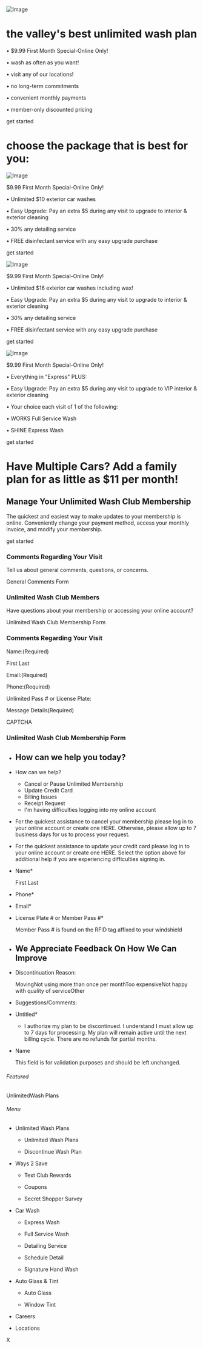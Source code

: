 ![Image](https://jacksonswash.com/wp-content/uploads/2021/06/car-slice-1-min.png)

the valley's best unlimited wash plan
=====================================

• $9.99 First Month Special-Online Only!

• wash as often as you want!

• visit any of our locations!

• no long-term commitments

• convenient monthly payments

• member-only discounted pricing

get started

choose the package that is best for you:
========================================

![Image](https://jacksonswash.com/wp-content/uploads/2024/01/unlimited-express-2024-1.png)

$9.99 First Month Special-Online Only!

• Unlimited $10 exterior car washes

• Easy Upgrade: Pay an extra $5 during any visit to upgrade to interior & exterior cleaning

• 30% any detailing service

• FREE disinfectant service with any easy upgrade purchase

get started

![Image](https://jacksonswash.com/wp-content/uploads/2024/01/unlimited-expresswax-2024.png)

$9.99 First Month Special-Online Only!

• Unlimited $16 exterior car washes including wax!

• Easy Upgrade: Pay an extra $5 during any visit to upgrade to interior & exterior cleaning

• 30% any detailing service

• FREE disinfectant service with any easy upgrade purchase

get started

![Image](https://jacksonswash.com/wp-content/uploads/2024/01/unlimited-full-service-2024.png)

$9.99 First Month Special-Online Only!

• Everything in "Express" PLUS:

• Easy Upgrade: Pay an extra $5 during any visit to upgrade to VIP interior & exterior cleaning

• Your choice each visit of 1 of the following:

• WORKS Full Service Wash

• SHINE Express Wash

get started

Have Multiple Cars? Add a family plan for as little as $11 per month!
=====================================================================

Manage Your Unlimited Wash Club Membership
------------------------------------------

The quickest and easiest way to make updates to your membership is online. Conveniently change your payment method, access your monthly invoice, and modify your membership.

get started

### Comments Regarding Your Visit

Tell us about general comments, questions, or concerns.

General Comments Form

### Unlimited Wash Club Members

Have questions about your membership or accessing your online account?

Unlimited Wash Club Membership Form

### Comments Regarding Your Visit

Name:(Required)

 First Last

Email:(Required)

Phone:(Required)

Unlimited Pass # or License Plate:

Message Details(Required)

CAPTCHA

       

### Unlimited Wash Club Membership Form

*   How can we help you today?
    --------------------------
    
*   How can we help?
    
    *    Cancel or Pause Unlimited Membership
    *    Update Credit Card
    *    Billing Issues
    *    Receipt Request
    *    I'm having difficulties logging into my online account
    
*   For the quickest assistance to cancel your membership please log in to your online account or create one HERE. Otherwise, please allow up to 7 business days for us to process your request.
    
*   For the quickest assistance to update your credit card please log in to your online account or create one HERE. Select the option above for additional help if you are experiencing difficulties signing in.
    
*   Name\*
    
     First Last
    
*   Phone\*
    
*   Email\*
    
*   License Plate # or Member Pass #\*
    
    Member Pass # is found on the RFID tag affixed to your windshield
    
*   We Appreciate Feedback On How We Can Improve
    --------------------------------------------
    
*   Discontinuation Reason:
    
    MovingNot using more than once per monthToo expensiveNot happy with quality of serviceOther
    
*   Suggestions/Comments:
    
*   Untitled\*
    
    *    I authorize my plan to be discontinued. I understand I must allow up to 7 days for processing. My plan will remain active until the next billing cycle. There are no refunds for partial months.
    
*   Name
    
    This field is for validation purposes and should be left unchanged.
    

       

###### Featured

UnlimitedWash Plans

###### Menu

*   Unlimited Wash Plans
    
    *   Unlimited Wash Plans
        
    *   Discontinue Wash Plan
        
*   Ways 2 Save
    
    *   Text Club Rewards
        
    *   Coupons
        
    *   Secret Shopper Survey
        
*   Car Wash
    
    *   Express Wash
        
    *   Full Service Wash
        
    *   Detailing Service
        
    *   Schedule Detail
        
    *   Signature Hand Wash
        
*   Auto Glass & Tint
    
    *   Auto Glass
        
    *   Window Tint
        
*   Careers
    
*   Locations
    

X